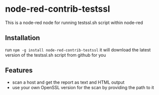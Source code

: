 # node-red-contrib-testssl
This is a node-red node for running testssl.sh script within node-red

## Installation
run `npm -g install node-red-contrib-testssl`
it will download the latest version of the testssl.sh script from github for you

## Features
- scan a host and get the report as text and HTML output
- use your own OpenSSL version for the scan by providing the path to it
